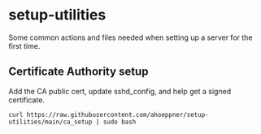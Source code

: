 # setup-utilities
Some common actions and files needed when setting up a server for the first time.

## Certificate Authority setup
Add the CA public cert, update sshd_config, and help get a signed certificate.

```
curl https://raw.githubusercontent.com/ahoeppner/setup-utilities/main/ca_setup | sudo bash
```
